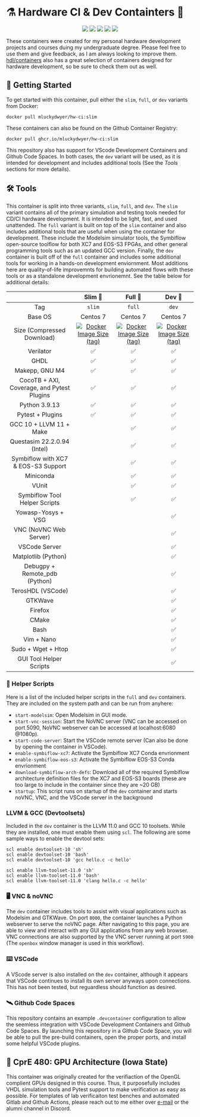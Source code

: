 # ⚗️ Hardware CI & Dev Containters 🚢

<p align="center">
  <a title="Source code on GitHub" href="https://github.com/Mluckydwyer/hw-ci"><img src="https://img.shields.io/badge/Mluckydwyer-hw–ci-blueviolet.svg?longCache=true&logo=GitHub"></a><!--
  -->
    <a title="Containers on Docker" href="https://hub.docker.com/r/mluckydwyer/hw-ci"><img src="https://img.shields.io/badge/Docker-Hub-images-blue.svg?longCache=true&logo=Docker"></a><!--
  -->
    <a title="Containers on GhCR" href="https://github.com/Mluckydwyer/hw-ci/pkgs/container/hw-ci"><img src="https://img.shields.io/badge/Github-images-blue.svg?longCache=true&logo=GitLFS"></a><!--
  -->
  <a title="Builds" href="https://github.com/Mluckydwyer/hw-ci/actions"><img src="https://github.com/Mluckydwyer/hw-ci/actions/workflows/docker-image.yml/badge.svg"></a><!--
  -->
  <a title="Open in VSCode" href="https://open.vscode.dev/Mluckydwyer/hw-ci"><img src="https://img.shields.io/static/v1?logo=visualstudiocode&label=&message=Open%20in%20Visual%20Studio%20Code&labelColor=2c2c32&color=007acc&logoColor=007acc"></a><!--
  -->
  <!-- <br>
  <a title="CentOS" href="https://www.centos.org/"><img src="https://img.shields.io/badge/cent%20os-002260?style=for-the-badge&logo=centos&logoColor=F0F0F0"></a>
  <a title="Docker" href="https://docker.com/"><img src="https://img.shields.io/badge/docker-%230db7ed.svg?style=for-the-badge&logo=docker&logoColor=white"></a>
  <a title="Visual Studio Code" href="https://code.visualstudio.com/"><img alt="Slim Container Size" src="https://img.shields.io/badge/Visual%20Studio%20Code-0078d7.svg?style=for-the-badge&logo=visual-studio-code&logoColor=white"></a><!--
  -->
</p>

These containers were created for my personal hardware development projects and courses duing my undergraduate degree. Please feel free to use them and give feedback, as I am always looking to improve them. [hdl/containers](https://github.com/hdl/containers) also has a great selection of containers designed for hardware development, so be sure to check them out as well.


## 🚀 Getting Started
To get started with this container, pull either the `slim`, `full`, or `dev` variants from Docker:
```properties
docker pull mluckydwyer/hw-ci:slim
```
These containers can also be found on the Github Container Registry:
```properties
docker pull ghcr.io/mluckydwyer/hw-ci:slim
```

This repository also has support for VScode Development Containers and Github Code Spaces. In both cases, the `dev` variant will be used, as it is intended for development and includes additional tools (See the _Tools_ sections for more details).


## 🛠️ Tools
This container is split into three variants, `slim`, `full`, and `dev`. The `slim` variant contains all of the primary simulation and testing tools needed for CD/CI hardware development. It is intended to be light, fast, and used unattended. The `full` variant is built on top of the `slim` container and also includes additional tools that are useful when using the container for development. These include the Modelsim simulator tools, the Symbiflow open-source toolflow for both XC7 and EOS-S3 FPGAs, and other general programming tools such as an updated GCC version. Finally, the `dev` container is built off of the `full` container and includes some additional tools for working in a hands-on development enviornment. Most additions here are quality-of-life improvemnts for building automated flows with these tools or as a standalone development envrionemnt. See the table below for additional details:

|                                            | Slim 🍃 | Full 🌱 |  Dev 🌳 |
|:------------------------------------------:|:--------:|:--------:|:-------:|
|                      Tag                   |  `slim`  |  `full`  |  `dev`  |
|                   Base OS                  | Centos 7 | Centos 7 | Centos 7 |
|               Size (Compressed Download)   | <a href="https://hub.docker.com/r/mluckydwyer/hw-ci"><img alt="Docker Image Size (tag)" src="https://img.shields.io/docker/image-size/mluckydwyer/hw-ci/slim?label=Image%20Size%20%28Slim%29"></a>  |  <a href="https://hub.docker.com/r/mluckydwyer/hw-ci"><img alt="Docker Image Size (tag)" src="https://img.shields.io/docker/image-size/mluckydwyer/hw-ci/full?label=Image%20Size%20%28Full%29"></a>  | <a href="https://hub.docker.com/r/mluckydwyer/hw-ci"><img alt="Docker Image Size (tag)" src="https://img.shields.io/docker/image-size/mluckydwyer/hw-ci/dev?label=Image%20Size%20%28Dev%29"></a> |
|                  Verilator                 |     ✅    |     ✅    |     ✅    |
|                    GHDL                    |     ✅    |     ✅    |     ✅    |
|               Makepp, GNU M4               |     ✅    |     ✅    |     ✅    |
| CocoTB + AXI, Coverage, and Pytest Plugins |     ✅    |     ✅    |     ✅    |
|                Python 3.9.13               |     ✅    |     ✅    |     ✅    |
|              Pytest + Plugins              |     ✅    |     ✅    |     ✅    |
|           GCC 10 + LLVM 11 + Make          |          |     ✅    |     ✅    |
|         Questasim 22.2.0.94 (Intel)        |          |     ✅    |     ✅    |
|    Symbiflow with XC7 & EOS-S3 Support     |          |     ✅    |     ✅    |
|                  Miniconda                 |          |     ✅    |     ✅    |
|                    VUnit                   |          |     ✅    |     ✅    |
|         Symbiflow Tool Helper Scripts      |          |     ✅    |     ✅    |
|             Yowasp-Yosys + VSG             |          |          |     ✅    |
|           VNC (NoVNC Web Server)           |          |          |     ✅    |
|                VSCode Server               |          |          |     ✅    |
|             Matplotlib (Python)            |          |          |     ✅    |
|        Debugpy + Remote_pdb (Python)       |          |          |     ✅    |
|              TerosHDL (VSCode)             |          |          |     ✅    |
|                   GTKWave                  |          |          |     ✅    |
|                   Firefox                  |          |          |     ✅    |
|                    CMake                   |          |          |     ✅    |
|                    Bash                    |          |          |     ✅    |
|                 Vim + Nano                 |          |          |     ✅    |
|             Sudo + Wget + Htop             |          |          |     ✅    |
|           GUI Tool Helper Scripts          |          |          |     ✅    |


### 📜 Helper Scripts
Here is a list of the included helper scripts in the `full` and `dev` containers. They are included on the system path and can be run from anyhere:
- `start-modelsim`: Open Modelsim in GUI mode.
- `start-vnc-session`: Start the NoVNC server (VNC can be accessed on port 5090, NoVNC webserver can be accessed at localhost:6080 @1080p).
- `start-code-server`: Start the VSCode remote server (Can also be done by opening the container in VSCode).
- `enable-symbiflow-xc7`: Activate the Symbiflow XC7 Conda envrionment
- `enable-symbiflow-eos-s3`: Activate the Symbiflow EOS-S3 Conda envrionment
- `download-symbiflow-arch-defs`: Download all of the required Symbiflow architecture definition files for the XC7 and EOS-S3 boards (these are too large to include in the container since they are ~20 GB)
- `startup`: This script runs on startup of the `dev` container and starts noVNC, VNC, and the VSCode server in the background


### LLVM & GCC (Devtoolsets)
Included in the `dev` container is the LLVM 11.0 and GCC 10 toolsets. While they are installed, one must enable them using `scl`. The following are some sample ways to enable the devtool sets:
```properties
scl enable devtoolset-10 'sh'
scl enable devtoolset-10 'bash'
scl enable devtoolset-10 'gcc hello.c -c hello'

scl enable llvm-toolset-11.0 'sh'
scl enable llvm-toolset-11.0 'bash'
scl enable llvm-toolset-11.0 'clang hello.c -c hello'
```

### 🖥️ VNC & noVNC
The `dev` container includes tools to assist with visual applications such as Modelsim and GTKWave. On port `8000`, the container launches a Python webserver to serve the noVNC page. After navigating to this page, you are able to view and interact with any GUI applications from any web browser. VNC connections are also supported by the VNC server running at port `5900` (The `openbox` window manager is used in this workflow).

### ⌨️ VSCode
A VScode server is also installed on the `dev` container, although it appears that VSCode continues to install its own server anyways upon connections. This has not been tested, but reguardless should function as desired.


### 🛰️ Github Code Spaces
This repository contains an example `.devcontainer` configuration to allow the seemless integration with VSCode Development Containers and Github Code Spaces. By launching this repository in a Github Code Space, you will be able to pull the pre-build containers, open the proper ports, and install some helpful VSCode plugins.

## 🧮 CprE 480: GPU Architecture (Iowa State)
This container was originally created for the verifiaction of the OpenGL complient GPUs designed in this course. Thus, it purposefully includes VHDL simulation tools and Pytest support to make verification as easy as possible. For templates of lab verificaiton test benches and automated Gitlab and Github Actions, please reach out to me either over [e-mail](mailto:dwyer@iastate.edu) or the alumni channel in Discord.
